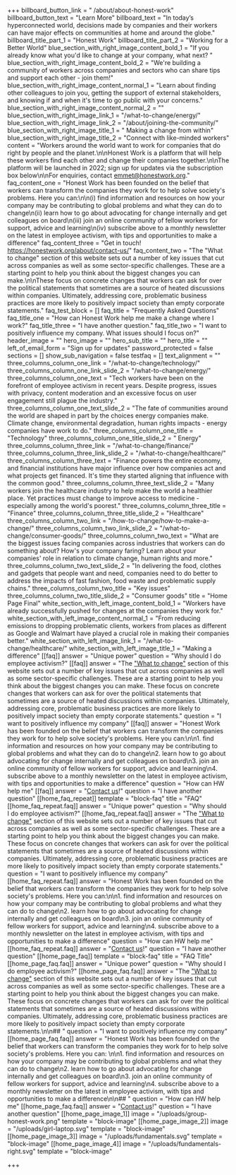 +++
billboard_button_link = " /about/about-honest-work"
billboard_button_text = "Learn More"
billboard_text = "In today’s hyperconnected world, decisions made by companies and their workers can have major effects on communities at home and around the globe."
billboard_title_part_1 = "Honest Work"
billboard_title_part_2 = "Working for a Better World"
blue_section_with_right_image_content_bold_1 = "If you already know what you'd like to change at your company, what next? "
blue_section_with_right_image_content_bold_2 = "We're building a community of workers across companies and sectors who can share tips and support each other - join them!"
blue_section_with_right_image_content_normal_1 = "Learn about finding other colleagues to join you, getting the support of external stakeholders, and knowing if and when it's time to go public with your concerns."
blue_section_with_right_image_content_normal_2 = ""
blue_section_with_right_image_link_1 = "/what-to-change/energy/"
blue_section_with_right_image_link_2 = "/about/joining-the-community/"
blue_section_with_right_image_title_1 = " Making a change from within"
blue_section_with_right_image_title_2 = "Connect with like-minded workers"
content = "Workers around the world want to work for companies that do right by people and the planet.\n\nHonest Work is a platform that will help these workers find each other and change their companies together.\n\nThe platform will be launched in 2022; sign up for updates via the subscription box below\n\nFor enquiries, contact emmet@honestwork.org."
faq_content_one = "Honest Work has been founded on the belief that workers can transform the companies they work for to help solve society's problems. Here you can:\n\n(i) find information and resources on how your company may be contributing to global problems and what they can do to change\n(ii) learn how to go about advocating for change internally and get colleagues on board\n(iii) join an online community of fellow workers for support, advice and learning\n(iv) subscribe above to a monthly newsletter on the latest in employee activism, with tips and opportunities to make a difference"
faq_content_three = "Get in touch! https://honestwork.org/about/contact-us/"
faq_content_two = "The \"What to change\" section of this website sets out a number of key issues that cut across companies as well as some sector-specific challenges. These are a starting point to help you think about the biggest changes you can make.\n\nThese focus on concrete changes that workers can ask for over the political statements that sometimes are a source of heated discussions within companies. Ultimately, addressing core, problematic business practices are more likely to positively impact society than empty corporate statements."
faq_test_block = []
faq_title = "Frequently Asked Questions"
faq_title_one = "How can Honest Work help me make a change where I work?"
faq_title_three = "I have another question."
faq_title_two = "I want to positively influence my company. What issues should I focus on?"
header_image = ""
hero_image = ""
hero_sub_title = ""
hero_title = ""
left_of_email_form = "Sign up for updates"
password_protected = false
sections = []
show_sub_navigation = false
testfaq = []
text_alignment = ""
three_columns_column_one_link = "/what-to-change/technology/"
three_columns_column_one_link_slide_2 = "/what-to-change/energy/"
three_columns_column_one_text = "Tech workers have been on the forefront of employee activism in recent years. Despite progress, issues with privacy, content moderation and an excessive focus on user engagement still plague the industry."
three_columns_column_one_text_slide_2 = "The fate of communities around the world are shaped in part by the choices energy companies make. Climate change, environmental degradation, human rights impacts - energy companies have work to do."
three_columns_column_one_title = "Technology"
three_columns_column_one_title_slide_2 = " Energy"
three_columns_column_three_link = "/what-to-change/finance/"
three_columns_column_three_link_slide_2 = "/what-to-change/healthcare/"
three_columns_column_three_text = "Finance powers the entire economy, and financial institutions have major influence over how companies act and what projects get financed. It's time they started aligning that influence with the common good."
three_columns_column_three_text_slide_2 = "Many workers join the healthcare industry to help make the world a healthier place. Yet practices must change to improve access to medicine - especially among the world's poorest."
three_columns_column_three_title = "Finance"
three_columns_column_three_title_slide_2 = "Healthcare"
three_columns_column_two_link = "/how-to-change/how-to-make-a-change/"
three_columns_column_two_link_slide_2 = "/what-to-change/consumer-goods/"
three_columns_column_two_text = "What are the biggest issues facing companies across industries that workers can do something about? How's your company faring? Learn about your companies' role in relation to climate change, human rights and more."
three_columns_column_two_text_slide_2 = "In delivering the food, clothes and gadgets that people want and need, companies need to do better to address the impacts of fast fashion, food waste and problematic supply chains."
three_columns_column_two_title = "Key issues"
three_columns_column_two_title_slide_2 = "Consumer goods"
title = "Home Page Final"
white_section_with_left_image_content_bold_1 = "Workers have already successfully pushed for changes at the companies they work for."
white_section_with_left_image_content_normal_1 = "From reducing emissions to dropping problematic clients, workers from places as different as Google and Walmart have played a crucial role in making their companies better."
white_section_with_left_image_link_1 = "/what-to-change/healthcare/"
white_section_with_left_image_title_1 = "Making a difference"
[[faq]]
answer = "Unique power"
question = "Why should I do employee activism?"
[[faq]]
answer = "The [\"What to change\"](https://honestwork.org/what-to-change/overview/) section of this website sets out a number of key issues that cut across companies as well as some sector-specific challenges. These are a starting point to help you think about the biggest changes you can make. These focus on concrete changes that workers can ask for over the political statements that sometimes are a source of heated discussions within companies. Ultimately, addressing core, problematic business practices are more likely to positively impact society than empty corporate statements."
question = "I want to positively influence my company"
[[faq]]
answer = "Honest Work has been founded on the belief that workers can transform the companies they work for to help solve society's problems. Here you can:\n\n1. find information and resources on how your company may be contributing to global problems and what they can do to change\n2. learn how to go about advocating for change internally and get colleagues on board\n3. join an online community of fellow workers for support, advice and learning\n4. subscribe above to a monthly newsletter on the latest in employee activism, with tips and opportunities to make a difference"
question = "How can HW help me"
[[faq]]
answer = "[Contact us](https://honestwork.org/about/contact-us/)!"
question = "I have another question"
[[home_faq_repeat]]
template = "block-faq"
title = "FAQ"
[[home_faq_repeat.faq]]
answer = "Unique power"
question = "Why should I do employee activism?"
[[home_faq_repeat.faq]]
answer = "The [\"What to change\"](https://honestwork.org/what-to-change/overview/) section of this website sets out a number of key issues that cut across companies as well as some sector-specific challenges. These are a starting point to help you think about the biggest changes you can make. These focus on concrete changes that workers can ask for over the political statements that sometimes are a source of heated discussions within companies. Ultimately, addressing core, problematic business practices are more likely to positively impact society than empty corporate statements."
question = "I want to positively influence my company"
[[home_faq_repeat.faq]]
answer = "Honest Work has been founded on the belief that workers can transform the companies they work for to help solve society's problems. Here you can:\n\n1. find information and resources on how your company may be contributing to global problems and what they can do to change\n2. learn how to go about advocating for change internally and get colleagues on board\n3. join an online community of fellow workers for support, advice and learning\n4. subscribe above to a monthly newsletter on the latest in employee activism, with tips and opportunities to make a difference"
question = "How can HW help me"
[[home_faq_repeat.faq]]
answer = "[Contact us](https://honestwork.org/about/contact-us/)!"
question = "I have another question"
[[home_page_faq]]
template = "block-faq"
title = "FAQ Title"
[[home_page_faq.faq]]
answer = "Unique power"
question = "Why should I do employee activism?"
[[home_page_faq.faq]]
answer = "The [\"What to change\"](https://honestwork.org/what-to-change/overview/) section of this website sets out a number of key issues that cut across companies as well as some sector-specific challenges. These are a starting point to help you think about the biggest changes you can make. These focus on concrete changes that workers can ask for over the political statements that sometimes are a source of heated discussions within companies. Ultimately, addressing core, problematic business practices are more likely to positively impact society than empty corporate statements.\n\n## "
question = "I want to positively influence my company"
[[home_page_faq.faq]]
answer = "Honest Work has been founded on the belief that workers can transform the companies they work for to help solve society's problems. Here you can: \n\n1. find information and resources on how your company may be contributing to global problems and what they can do to change\n2. learn how to go about advocating for change internally and get colleagues on board\n3. join an online community of fellow workers for support, advice and learning\n4. subscribe above to a monthly newsletter on the latest in employee activism, with tips and opportunities to make a difference\n\n## "
question = "How can HW help me"
[[home_page_faq.faq]]
answer = "[Contact us](https://honestwork.org/about/contact-us/)!"
question = "I have another question"
[[home_page_image_1]]
image = "/uploads/group-honest-work.png"
template = "block-image"
[[home_page_image_2]]
image = "/uploads/girl-laptop.svg"
template = "block-image"
[[home_page_image_3]]
image = "/uploads/fundamentals.svg"
template = "block-image"
[[home_page_image_4]]
image = "/uploads/fundamentals-right.svg"
template = "block-image"

+++
